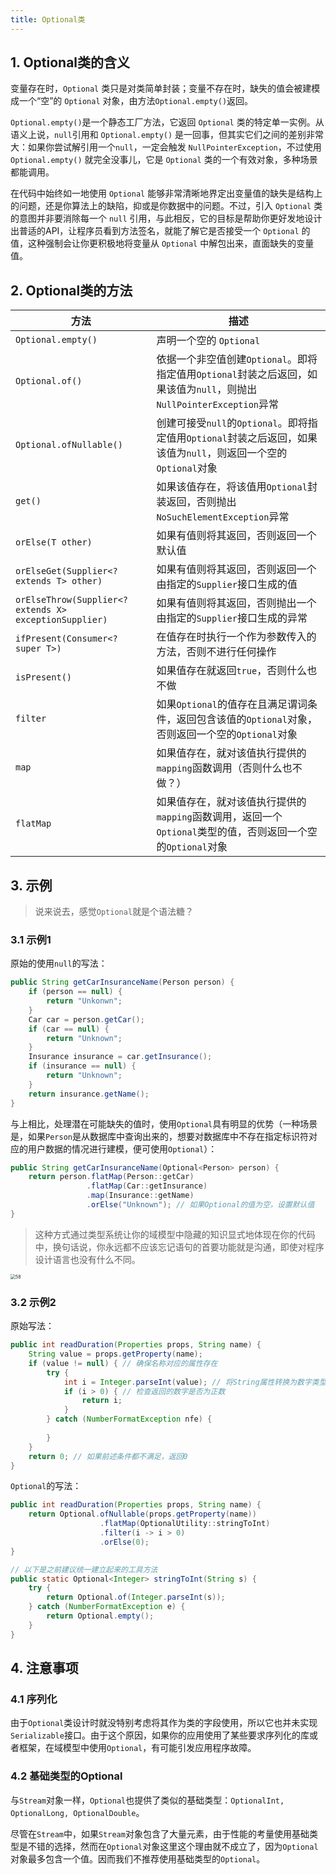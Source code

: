 ```yaml
---
title: Optional类
---
```


## 1. Optional类的含义

变量存在时，`Optional` 类只是对类简单封装；变量不存在时，缺失的值会被建模成一个“空”的 `Optional` 对象，由方法`Optional.empty()`返回。

`Optional.empty()`是一个静态工厂方法，它返回 `Optional` 类的特定单一实例。从语义上说，`null`引用和 `Optional.empty()` 是一回事，但其实它们之间的差别非常大：如果你尝试解引用一个`null`，一定会触发 `NullPointerException`，不过使用 `Optional.empty()` 就完全没事儿，它是 `Optional` 类的一个有效对象，多种场景都能调用。

在代码中始终如一地使用 `Optional` 能够非常清晰地界定出变量值的缺失是结构上的问题，还是你算法上的缺陷，抑或是你数据中的问题。不过，引入 `Optional` 类的意图并非要消除每一个 `null` 引用，与此相反，它的目标是帮助你更好发地设计出普适的API，让程序员看到方法签名，就能了解它是否接受一个 `Optional` 的值，这种强制会让你更积极地将变量从 `Optional` 中解包出来，直面缺失的变量值。

## 2. Optional类的方法

| 方法                                                   | 描述                                                         |
| ------------------------------------------------------ | ------------------------------------------------------------ |
| `Optional.empty()`                                     | 声明一个空的 `Optional`                                      |
| `Optional.of()`                                        | 依据一个非空值创建`Optional`。即将指定值用`Optional`封装之后返回，如果该值为`null`，则抛出`NullPointerException`异常 |
| `Optional.ofNullable()`                                | 创建可接受`null`的`Optional`。即将指定值用`Optional`封装之后返回，如果该值为`null`，则返回一个空的`Optional`对象 |
| `get()`                                                | 如果该值存在，将该值用`Optional`封装返回，否则抛出`NoSuchElementException`异常 |
| `orElse(T other)`                                      | 如果有值则将其返回，否则返回一个默认值                       |
| `orElseGet(Supplier<? extends T> other)`               | 如果有值则将其返回，否则返回一个由指定的`Supplier`接口生成的值 |
| `orElseThrow(Supplier<? extends X> exceptionSupplier)` | 如果有值则将其返回，否则抛出一个由指定的`Supplier`接口生成的异常 |
| `ifPresent(Consumer<? super T>)`                       | 在值存在时执行一个作为参数传入的方法，否则不进行任何操作     |
| `isPresent()`                                          | 如果值存在就返回`true`，否则什么也不做                       |
| `filter`                                               | 如果`Optional`的值存在且满足谓词条件，返回包含该值的`Optional`对象，否则返回一个空的`Optional`对象 |
| `map`                                                  | 如果值存在，就对该值执行提供的`mapping`函数调用（否则什么也不做？） |
| `flatMap`                                              | 如果值存在，就对该值执行提供的`mapping`函数调用，返回一个`Optional`类型的值，否则返回一个空的`Optional`对象 |

## 3. 示例

> 说来说去，感觉`Optional`就是个语法糖？

### 3.1 示例1

原始的使用`null`的写法：

```java
public String getCarInsuranceName(Person person) {
    if (person == null) {
        return "Unkonwn";
    }
    Car car = person.getCar();
    if (car == null) {
        return "Unknown";
    }
    Insurance insurance = car.getInsurance();
    if (insurance == null) {
        return "Unknown";
    }
    return insurance.getName();
}
```

与上相比，处理潜在可能缺失的值时，使用`Optional`具有明显的优势（一种场景是，如果`Person`是从数据库中查询出来的，想要对数据库中不存在指定标识符对应的用户数据的情况进行建模，便可使用`Optional`）：

```java
public String getCarInsuranceName(Optional<Person> person) {
    return person.flatMap(Person::getCar)
        		 .flatMap(Car::getInsurance)
        		 .map(Insurance::getName)
        		 .orElse("Unknown"); // 如果Optional的值为空，设置默认值
}
```

> 这种方式通过类型系统让你的域模型中隐藏的知识显式地体现在你的代码中，换句话说，你永远都不应该忘记语句的首要功能就是沟通，即使对程序设计语言也没有什么不同。

<img src="https://figure-bed.chua-n.com/Java/58.png" alt="58" style="zoom:50%;" />

### 3.2 示例2

原始写法：

```java
public int readDuration(Properties props, String name) {
    String value = props.getProperty(name);
    if (value != null) { // 确保名称对应的属性存在
        try {
            int i = Integer.parseInt(value); // 将String属性转换为数字类型
            if (i > 0) { // 检查返回的数字是否为正数
                return i;
            }
        } catch (NumberFormatException nfe) {
            
        }
    }
    return 0; // 如果前述条件都不满足，返回0
}
```

`Optional`的写法：

```java
public int readDuration(Properties props, String name) {
    return Optional.ofNullable(props.getProperty(name))
        			.flatMap(OptionalUtility::stringToInt)
        			.filter(i -> i > 0)
        			.orElse(0);
}

// 以下是之前建议统一建立起来的工具方法
public static Optional<Integer> stringToInt(String s) {
    try {
        return Optional.of(Integer.parseInt(s));
    } catch (NumberFormatException e) {
        return Optional.empty();
    }
}
```

## 4. 注意事项

### 4.1 序列化

由于`Optional`类设计时就没特别考虑将其作为类的字段使用，所以它也并未实现`Serializable`接口。由于这个原因，如果你的应用使用了某些要求序列化的库或者框架，在域模型中使用`Optional`，有可能引发应用程序故障。

### 4.2 基础类型的Optional

与`Stream`对象一样，`Optional`也提供了类似的基础类型：`OptionalInt, OptionalLong, OptionalDouble`。

尽管在`Stream`中，如果`Stream`对象包含了大量元素，由于性能的考量使用基础类型是不错的选择，然而在`Optional`对象这里这个理由就不成立了，因为`Optional`对象最多包含一个值。因而我们不推荐使用基础类型的`Optional`。

